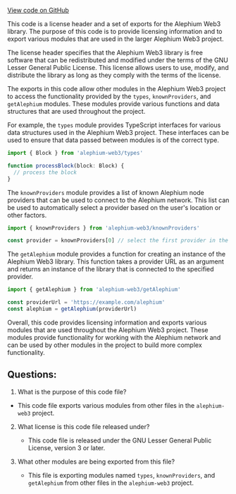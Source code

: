 [View code on GitHub](https://github.com/alephium/alephium-web3/packages/get-extension-wallet/src/index.ts)

This code is a license header and a set of exports for the Alephium Web3 library. The purpose of this code is to provide licensing information and to export various modules that are used in the larger Alephium Web3 project.

The license header specifies that the Alephium Web3 library is free software that can be redistributed and modified under the terms of the GNU Lesser General Public License. This license allows users to use, modify, and distribute the library as long as they comply with the terms of the license.

The exports in this code allow other modules in the Alephium Web3 project to access the functionality provided by the `types`, `knownProviders`, and `getAlephium` modules. These modules provide various functions and data structures that are used throughout the project.

For example, the `types` module provides TypeScript interfaces for various data structures used in the Alephium Web3 project. These interfaces can be used to ensure that data passed between modules is of the correct type.

```typescript
import { Block } from 'alephium-web3/types'

function processBlock(block: Block) {
  // process the block
}
```

The `knownProviders` module provides a list of known Alephium node providers that can be used to connect to the Alephium network. This list can be used to automatically select a provider based on the user's location or other factors.

```typescript
import { knownProviders } from 'alephium-web3/knownProviders'

const provider = knownProviders[0] // select the first provider in the list
```

The `getAlephium` module provides a function for creating an instance of the Alephium Web3 library. This function takes a provider URL as an argument and returns an instance of the library that is connected to the specified provider.

```typescript
import { getAlephium } from 'alephium-web3/getAlephium'

const providerUrl = 'https://example.com/alephium'
const alephium = getAlephium(providerUrl)
```

Overall, this code provides licensing information and exports various modules that are used throughout the Alephium Web3 project. These modules provide functionality for working with the Alephium network and can be used by other modules in the project to build more complex functionality.
## Questions: 
 1. What is the purpose of this code file?
   - This code file exports various modules from other files in the `alephium-web3` project.

2. What license is this code file released under?
   - This code file is released under the GNU Lesser General Public License, version 3 or later.

3. What other modules are being exported from this file?
   - This file is exporting modules named `types`, `knownProviders`, and `getAlephium` from other files in the `alephium-web3` project.
